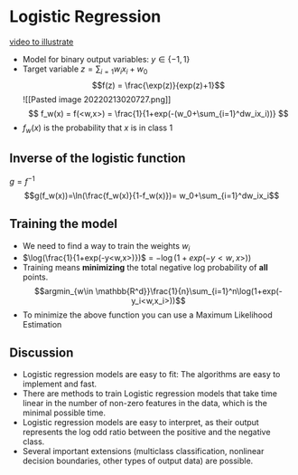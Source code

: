 # Logistic Regression
[video to illustrate](https://youtu.be/yIYKR4sgzI8)
- Model for binary output variables: $y \in \{-1,1\}$ 
- Target variable $z = \sum_{i=1} w_ix_i+w_0$ 
$$f(z) = \frac{\exp(z)}{exp(z)+1}$$
![[Pasted image 20220213020727.png]]
$$
f_w(x) = f(<w,x>) = \frac{1}{1+exp(-(w_0+\sum_{i=1}^dw_ix_i))}
$$
- $f_w(x)$ is the probability that $x$ is in class 1
## Inverse of the logistic function 
$g = f^{-1}$ $$g(f_w(x))=\ln(\frac{f_w(x)}{1-f_w(x)})= w_0+\sum_{i=1}^dw_ix_i$$
## Training the model
- We need to find a way to train the weights $w_i$ 
- $\log(\frac{1}{1+exp(-y<w,x>)})$ = $-\log(1+exp(-y<w,x>))$ 
- Training means **minimizing** the total negative log probability of **all** points.
$$argmin_{w\in \mathbb{R^d}}\frac{1}{n}\sum_{i=1}^n\log(1+exp(-y_i<w,x_i>))$$
- To minimize the above function you can use a Maximum Likelihood Estimation

## Discussion
- Logistic regression models are easy to fit: The algorithms are easy to implement and fast.
- There are methods to train Logistic regression models that take time linear in the number of non-zero features in the data, which is the minimal possible time. 
- Logistic regression models are easy to interpret, as their output represents the log odd ratio between the positive and the negative class. 
- Several important extensions (multiclass classification, nonlinear decision boundaries, other types of output data) are possible.